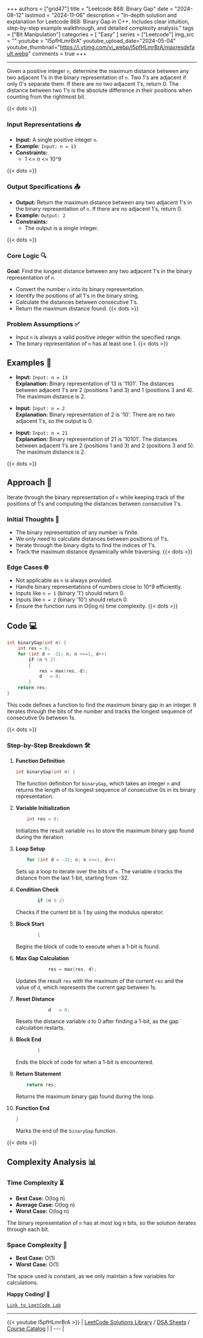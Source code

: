 
+++
authors = ["grid47"]
title = "Leetcode 868: Binary Gap"
date = "2024-08-12"
lastmod = "2024-11-06"
description = "In-depth solution and explanation for Leetcode 868: Binary Gap in C++. Includes clear intuition, step-by-step example walkthrough, and detailed complexity analysis."
tags = ["Bit Manipulation"]
categories = [
    "Easy"
]
series = ["Leetcode"]
img_src = ""
youtube = "I5pfHLmrBrA"
youtube_upload_date="2024-05-04"
youtube_thumbnail="https://i.ytimg.com/vi_webp/I5pfHLmrBrA/maxresdefault.webp"
comments = true
+++



---
Given a positive integer `n`, determine the maximum distance between any two adjacent 1's in the binary representation of `n`. Two 1's are adjacent if only 0's separate them. If there are no two adjacent 1's, return 0. The distance between two 1's is the absolute difference in their positions when counting from the rightmost bit.
<!--more-->
{{< dots >}}
### Input Representations 📥
- **Input:** A single positive integer `n`.
- **Example:** `Input: n = 13`
- **Constraints:**
	- 1 <= n <= 10^9

{{< dots >}}
### Output Specifications 📤
- **Output:** Return the maximum distance between any two adjacent 1's in the binary representation of `n`. If there are no adjacent 1's, return 0.
- **Example:** `Output: 2`
- **Constraints:**
	- The output is a single integer.

{{< dots >}}
### Core Logic 🔍
**Goal:** Find the longest distance between any two adjacent 1's in the binary representation of `n`.

- Convert the number `n` into its binary representation.
- Identify the positions of all 1's in the binary string.
- Calculate the distances between consecutive 1's.
- Return the maximum distance found.
{{< dots >}}
### Problem Assumptions ✅
- Input `n` is always a valid positive integer within the specified range.
- The binary representation of `n` has at least one 1.
{{< dots >}}
## Examples 🧩
- **Input:** `Input: n = 13`  \
  **Explanation:** Binary representation of 13 is '1101'. The distances between adjacent 1's are 2 (positions 1 and 3) and 1 (positions 3 and 4). The maximum distance is 2.

- **Input:** `Input: n = 2`  \
  **Explanation:** Binary representation of 2 is '10'. There are no two adjacent 1's, so the output is 0.

- **Input:** `Input: n = 21`  \
  **Explanation:** Binary representation of 21 is '10101'. The distances between adjacent 1's are 2 (positions 1 and 3) and 2 (positions 3 and 5). The maximum distance is 2.

{{< dots >}}
## Approach 🚀
Iterate through the binary representation of `n` while keeping track of the positions of 1's and computing the distances between consecutive 1's.

### Initial Thoughts 💭
- The binary representation of any number is finite.
- We only need to calculate distances between positions of 1's.
- Iterate through the binary digits to find the indices of 1's.
- Track the maximum distance dynamically while traversing.
{{< dots >}}
### Edge Cases 🌐
- Not applicable as `n` is always provided.
- Handle binary representations of numbers close to 10^9 efficiently.
- Inputs like `n = 1` (binary '1') should return 0.
- Inputs like `n = 2` (binary '10') should return 0.
- Ensure the function runs in O(log n) time complexity.
{{< dots >}}
## Code 💻
```cpp
int binaryGap(int n) {
    int res = 0;
    for (int d = -32; n; n >>=1, d++)
        if (n % 2) 
        { 
            res = max(res, d);
            d   = 0;
        }
    return res;
}
```

This code defines a function to find the maximum binary gap in an integer. It iterates through the bits of the number and tracks the longest sequence of consecutive 0s between 1s.

{{< dots >}}
### Step-by-Step Breakdown 🛠️
1. **Function Definition**
	```cpp
	int binaryGap(int n) {
	```
	The function definition for `binaryGap`, which takes an integer `n` and returns the length of its longest sequence of consecutive 0s in its binary representation.

2. **Variable Initialization**
	```cpp
	    int res = 0;
	```
	Initializes the result variable `res` to store the maximum binary gap found during the iteration.

3. **Loop Setup**
	```cpp
	    for (int d = -32; n; n >>=1, d++)
	```
	Sets up a loop to iterate over the bits of `n`. The variable `d` tracks the distance from the last 1-bit, starting from -32.

4. **Condition Check**
	```cpp
	        if (n % 2) 
	```
	Checks if the current bit is 1 by using the modulus operator.

5. **Block Start**
	```cpp
	        { 
	```
	Begins the block of code to execute when a 1-bit is found.

6. **Max Gap Calculation**
	```cpp
	            res = max(res, d);
	```
	Updates the result `res` with the maximum of the current `res` and the value of `d`, which represents the current gap between 1s.

7. **Reset Distance**
	```cpp
	            d   = 0;
	```
	Resets the distance variable `d` to 0 after finding a 1-bit, as the gap calculation restarts.

8. **Block End**
	```cpp
	        }
	```
	Ends the block of code for when a 1-bit is encountered.

9. **Return Statement**
	```cpp
	    return res;
	```
	Returns the maximum binary gap found during the loop.

10. **Function End**
	```cpp
	}
	```
	Marks the end of the `binaryGap` function.

{{< dots >}}
## Complexity Analysis 📊
### Time Complexity ⏳
- **Best Case:** O(log n)
- **Average Case:** O(log n)
- **Worst Case:** O(log n)

The binary representation of `n` has at most log n bits, so the solution iterates through each bit.

### Space Complexity 💾
- **Best Case:** O(1)
- **Worst Case:** O(1)

The space used is constant, as we only maintain a few variables for calculations.

**Happy Coding! 🎉**


[`Link to LeetCode Lab`](https://leetcode.com/problems/binary-gap/description/)

---
{{< youtube I5pfHLmrBrA >}}
| [LeetCode Solutions Library](https://grid47.xyz/leetcode/) / [DSA Sheets](https://grid47.xyz/sheets/) / [Course Catalog](https://grid47.xyz/courses/) |
| --- |
